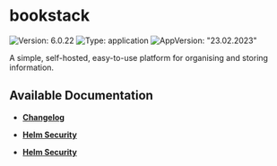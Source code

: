 # bookstack

![Version: 6.0.22](https://img.shields.io/badge/Version-6.0.22-informational?style=flat-square) ![Type: application](https://img.shields.io/badge/Type-application-informational?style=flat-square) ![AppVersion: "23.02.2023"](https://img.shields.io/badge/AppVersion-"23.02.2023"-informational?style=flat-square)

A simple, self-hosted, easy-to-use platform for organising and storing information.

## Available Documentation

- [**Changelog**](CHANGELOG)

- [**Helm Security**](container-security)

- [**Helm Security**](helm-security)

